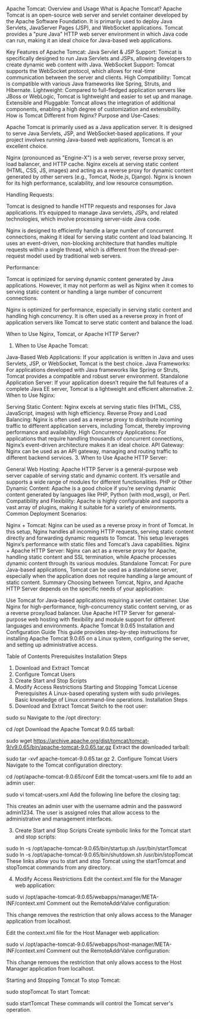 Apache Tomcat: Overview and Usage
What is Apache Tomcat?
Apache Tomcat is an open-source web server and servlet container developed by the Apache Software Foundation. It is primarily used to deploy Java Servlets, JavaServer Pages (JSP), and WebSocket applications. Tomcat provides a "pure Java" HTTP web server environment in which Java code can run, making it an ideal choice for Java-based web applications.

Key Features of Apache Tomcat:
Java Servlet & JSP Support: Tomcat is specifically designed to run Java Servlets and JSPs, allowing developers to create dynamic web content with Java.
WebSocket Support: Tomcat supports the WebSocket protocol, which allows for real-time communication between the server and clients.
High Compatibility: Tomcat is compatible with various Java frameworks like Spring, Struts, and Hibernate.
Lightweight: Compared to full-fledged application servers like JBoss or WebLogic, Tomcat is lightweight and easier to set up and manage.
Extensible and Pluggable: Tomcat allows the integration of additional components, enabling a high degree of customization and extensibility.
How is Tomcat Different from Nginx?
Purpose and Use-Cases:

Apache Tomcat is primarily used as a Java application server. It is designed to serve Java Servlets, JSP, and WebSocket-based applications. If your project involves running Java-based web applications, Tomcat is an excellent choice.

Nginx (pronounced as "Engine-X") is a web server, reverse proxy server, load balancer, and HTTP cache. Nginx excels at serving static content (HTML, CSS, JS, images) and acting as a reverse proxy for dynamic content generated by other servers (e.g., Tomcat, Node.js, Django). Nginx is known for its high performance, scalability, and low resource consumption.

Handling Requests:

Tomcat is designed to handle HTTP requests and responses for Java applications. It’s equipped to manage Java servlets, JSPs, and related technologies, which involve processing server-side Java code.

Nginx is designed to efficiently handle a large number of concurrent connections, making it ideal for serving static content and load balancing. It uses an event-driven, non-blocking architecture that handles multiple requests within a single thread, which is different from the thread-per-request model used by traditional web servers.

Performance:

Tomcat is optimized for serving dynamic content generated by Java applications. However, it may not perform as well as Nginx when it comes to serving static content or handling a large number of concurrent connections.

Nginx is optimized for performance, especially in serving static content and handling high concurrency. It is often used as a reverse proxy in front of application servers like Tomcat to serve static content and balance the load.

When to Use Nginx, Tomcat, or Apache HTTP Server?
1. When to Use Apache Tomcat:

Java-Based Web Applications: If your application is written in Java and uses Servlets, JSP, or WebSocket, Tomcat is the best choice.
Java Frameworks: For applications developed with Java frameworks like Spring or Struts, Tomcat provides a compatible and robust server environment.
Standalone Application Server: If your application doesn’t require the full features of a complete Java EE server, Tomcat is a lightweight and efficient alternative.
2. When to Use Nginx:

Serving Static Content: Nginx excels at serving static files (HTML, CSS, JavaScript, images) with high efficiency.
Reverse Proxy and Load Balancing: Nginx is often used as a reverse proxy to distribute incoming traffic to different application servers, including Tomcat, thereby improving performance and availability.
High Concurrency Applications: For applications that require handling thousands of concurrent connections, Nginx’s event-driven architecture makes it an ideal choice.
API Gateway: Nginx can be used as an API gateway, managing and routing traffic to different backend services.
3. When to Use Apache HTTP Server:

General Web Hosting: Apache HTTP Server is a general-purpose web server capable of serving static and dynamic content. It’s versatile and supports a wide range of modules for different functionalities.
PHP or Other Dynamic Content: Apache is a good choice if you’re serving dynamic content generated by languages like PHP, Python (with mod_wsgi), or Perl.
Compatibility and Flexibility: Apache is highly configurable and supports a vast array of plugins, making it suitable for a variety of environments.
Common Deployment Scenarios:

Nginx + Tomcat: Nginx can be used as a reverse proxy in front of Tomcat. In this setup, Nginx handles all incoming HTTP requests, serving static content directly and forwarding dynamic requests to Tomcat. This setup leverages Nginx’s performance with static files and Tomcat’s Java capabilities.
Nginx + Apache HTTP Server: Nginx can act as a reverse proxy for Apache, handling static content and SSL termination, while Apache processes dynamic content through its various modules.
Standalone Tomcat: For pure Java-based applications, Tomcat can be used as a standalone server, especially when the application does not require handling a large amount of static content.
Summary
Choosing between Tomcat, Nginx, and Apache HTTP Server depends on the specific needs of your application:

Use Tomcat for Java-based applications requiring a servlet container.
Use Nginx for high-performance, high-concurrency static content serving, or as a reverse proxy/load balancer.
Use Apache HTTP Server for general-purpose web hosting with flexibility and module support for different languages and environments.
Apache Tomcat 9.0.65 Installation and Configuration Guide
This guide provides step-by-step instructions for installing Apache Tomcat 9.0.65 on a Linux system, configuring the server, and setting up administrative access.

Table of Contents
Prerequisites
Installation Steps
1. Download and Extract Tomcat
2. Configure Tomcat Users
3. Create Start and Stop Scripts
4. Modify Access Restrictions
Starting and Stopping Tomcat
License
Prerequisites
A Linux-based operating system with sudo privileges.
Basic knowledge of Linux command-line operations.
Installation Steps
1. Download and Extract Tomcat
Switch to the root user:

sudo su
Navigate to the /opt directory:

cd /opt
Download the Apache Tomcat 9.0.65 tarball:

sudo wget https://archive.apache.org/dist/tomcat/tomcat-9/v9.0.65/bin/apache-tomcat-9.0.65.tar.gz
Extract the downloaded tarball:

sudo tar -xvf apache-tomcat-9.0.65.tar.gz
2. Configure Tomcat Users
Navigate to the Tomcat configuration directory:

cd /opt/apache-tomcat-9.0.65/conf
Edit the tomcat-users.xml file to add an admin user:

sudo vi tomcat-users.xml
Add the following line before the closing </tomcat-users> tag:

<user username="admin" password="admin1234" roles="admin-gui,manager-gui,manager-script"/>
This creates an admin user with the username admin and the password admin1234. The user is assigned roles that allow access to the administrative and management interfaces.

3. Create Start and Stop Scripts
Create symbolic links for the Tomcat start and stop scripts:

sudo ln -s /opt/apache-tomcat-9.0.65/bin/startup.sh /usr/bin/startTomcat
sudo ln -s /opt/apache-tomcat-9.0.65/bin/shutdown.sh /usr/bin/stopTomcat
These links allow you to start and stop Tomcat using the startTomcat and stopTomcat commands from any directory.

4. Modify Access Restrictions
Edit the context.xml file for the Manager web application:

sudo vi /opt/apache-tomcat-9.0.65/webapps/manager/META-INF/context.xml
Comment out the RemoteAddrValve configuration:

<!--
<Valve className="org.apache.catalina.valves.RemoteAddrValve"
allow="127\.\d+\.\d+\.\d+|::1|0:0:0:0:0:0:0:1" />
-->
This change removes the restriction that only allows access to the Manager application from localhost.

Edit the context.xml file for the Host Manager web application:

sudo vi /opt/apache-tomcat-9.0.65/webapps/host-manager/META-INF/context.xml
Comment out the RemoteAddrValve configuration:

<!--
<Valve className="org.apache.catalina.valves.RemoteAddrValve"
allow="127\.\d+\.\d+\.\d+|::1|0:0:0:0:0:0:0:1" />
-->
This change removes the restriction that only allows access to the Host Manager application from localhost.

Starting and Stopping Tomcat
To stop Tomcat:

sudo stopTomcat
To start Tomcat:

sudo startTomcat
These commands will control the Tomcat server's operation.

